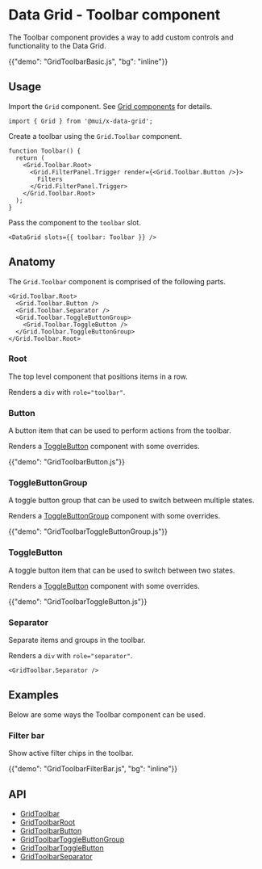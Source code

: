 # Data Grid - Toolbar component

<p class="description">The Toolbar component provides a way to add custom controls and functionality to the Data Grid.</p>

{{"demo": "GridToolbarBasic.js", "bg": "inline"}}

## Usage

Import the `Grid` component. See [Grid components](/x/react-data-grid/components/overview/) for details.

```tsx
import { Grid } from '@mui/x-data-grid';
```

Create a toolbar using the `Grid.Toolbar` component.

```tsx
function Toolbar() {
  return (
    <Grid.Toolbar.Root>
      <Grid.FilterPanel.Trigger render={<Grid.Toolbar.Button />}>
        Filters
      </Grid.FilterPanel.Trigger>
    </Grid.Toolbar.Root>
  );
}
```

Pass the component to the `toolbar` slot.

```tsx
<DataGrid slots={{ toolbar: Toolbar }} />
```

## Anatomy

The `Grid.Toolbar` component is comprised of the following parts.

```tsx
<Grid.Toolbar.Root>
  <Grid.Toolbar.Button />
  <Grid.Toolbar.Separator />
  <Grid.Toolbar.ToggleButtonGroup>
    <Grid.Toolbar.ToggleButton />
  </Grid.Toolbar.ToggleButtonGroup>
</Grid.Toolbar.Root>
```

### Root

The top level component that positions items in a row.

Renders a `div` with `role="toolbar"`.

### Button

A button item that can be used to perform actions from the toolbar.

Renders a [ToggleButton](/material-ui/react-toggle-button/) component with some overrides.

{{"demo": "GridToolbarButton.js"}}

### ToggleButtonGroup

A toggle button group that can be used to switch between multiple states.

Renders a [ToggleButtonGroup](/material-ui/react-toggle-button/) component with some overrides.

{{"demo": "GridToolbarToggleButtonGroup.js"}}

### ToggleButton

A toggle button item that can be used to switch between two states.

Renders a [ToggleButton](/material-ui/react-toggle-button/) component with some overrides.

{{"demo": "GridToolbarToggleButton.js"}}

### Separator

Separate items and groups in the toolbar.

Renders a `div` with `role="separator"`.

```tsx
<GridToolbar.Separator />
```

## Examples

Below are some ways the Toolbar component can be used.

### Filter bar

Show active filter chips in the toolbar.

{{"demo": "GridToolbarFilterBar.js", "bg": "inline"}}

## API

- [GridToolbar](/x/api/data-grid/data-grid/)
- [GridToolbarRoot](/x/api/data-grid/data-grid/)
- [GridToolbarButton](/x/api/data-grid/data-grid/)
- [GridToolbarToggleButtonGroup](/x/api/data-grid/data-grid/)
- [GridToolbarToggleButton](/x/api/data-grid/data-grid/)
- [GridToolbarSeparator](/x/api/data-grid/data-grid/)
